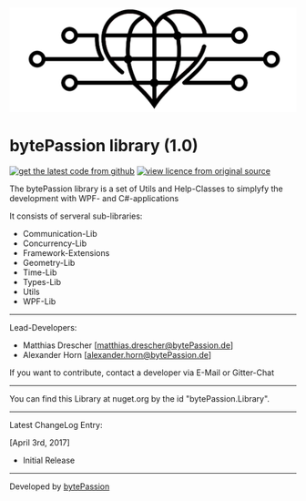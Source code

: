 ![bytePassion_Logo](/bytePassionLogo.png)

# bytePassion library (1.0)

[![get the latest code from github](https://img.shields.io/badge/code-on%20github-lightgrey.svg)](https://github.com/bytePassion/bytePassion.Library.git)
[![view licence from original source](https://img.shields.io/badge/licence-Apache%202.0-orange.svg)](http://www.apache.org/licenses/LICENSE-2.0)

The bytePassion library is a set of Utils and Help-Classes to simplyfy the development with WPF- and C#-applications

It consists of serveral sub-libraries:
 - Communication-Lib
 - Concurrency-Lib 
 - Framework-Extensions
 - Geometry-Lib
 - Time-Lib
 - Types-Lib
 - Utils
 - WPF-Lib

---

Lead-Developers:
- Matthias Drescher [[matthias.drescher@bytePassion.de](matthias.drescher@bytePassion.de)]
- Alexander Horn [[alexander.horn@bytePassion.de](alexander.horn@bytePassion.de)]

If you want to contribute, contact a developer via E-Mail or Gitter-Chat

---

You can find this Library at nuget.org by the id "bytePassion.Library".

---

Latest ChangeLog Entry:

[April 3rd, 2017]
 - Initial Release

---

Developed by [bytePassion](http://www.bytePassion.de)